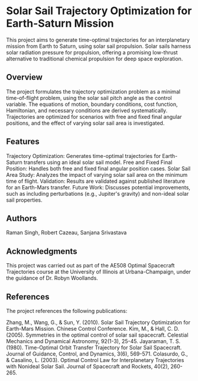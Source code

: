 # Solar Sail Trajectory Optimization for Earth-Saturn Mission
This project aims to generate time-optimal trajectories for an interplanetary mission from Earth to Saturn, using solar sail propulsion. Solar sails harness solar radiation pressure for propulsion, offering a promising low-thrust alternative to traditional chemical propulsion for deep space exploration.

## Overview
The project formulates the trajectory optimization problem as a minimal time-of-flight problem, using the solar sail pitch angle as the control variable. The equations of motion, boundary conditions, cost function, Hamiltonian, and necessary conditions are derived systematically. Trajectories are optimized for scenarios with free and fixed final angular positions, and the effect of varying solar sail area is investigated.

## Features
Trajectory Optimization: Generates time-optimal trajectories for Earth-Saturn transfers using an ideal solar sail model.
Free and Fixed Final Position: Handles both free and fixed final angular position cases.
Solar Sail Area Study: Analyzes the impact of varying solar sail area on the minimum time of flight.
Validation: Results are validated against published literature for an Earth-Mars transfer.
Future Work: Discusses potential improvements, such as including perturbations (e.g., Jupiter's gravity) and non-ideal solar sail properties.

## Authors
Raman Singh,
Robert Cazeau,
Sanjana Srivastava

## Acknowledgments
This project was carried out as part of the AE508 Optimal Spacecraft Trajectories course at the University of Illinois at Urbana-Champaign, under the guidance of Dr. Robyn Woollands.

## References
The project references the following publications:

Zhang, M., Wang, G., & Sun, Y. (2010). Solar Sail Trajectory Optimization for Earth-Mars Mission. Chinese Control Conference.
Kim, M., & Hall, C. D. (2005). Symmetries in the optimal control of solar sail spacecraft. Celestial Mechanics and Dynamical Astronomy, 92(1-3), 25-45.
Jayaraman, T. S. (1980). Time-Optimal Orbit Transfer Trajectory for Solar Sail Spacecraft. Journal of Guidance, Control, and Dynamics, 3(6), 569-571.
Colasurdo, G., & Casalino, L. (2003). Optimal Control Law for Interplanetary Trajectories with Nonideal Solar Sail. Journal of Spacecraft and Rockets, 40(2), 260-265.
